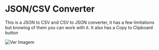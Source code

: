 # JSON/CSV Converter

This is a JSON to CSV and CSV to JSON converter, it has a few limitations but knowing of them you can work with it. It also has a Copy to Clipboard button

![Ver Imagem](https://i.imgur.com/xQ8FsIn.png)
